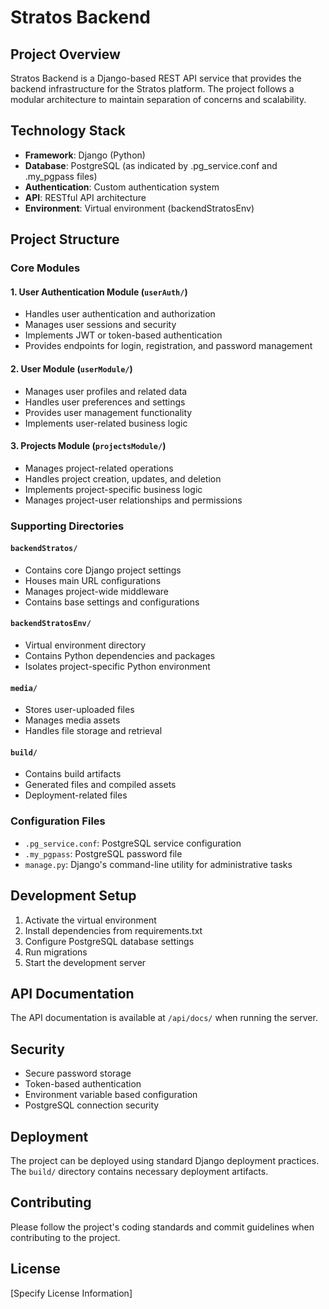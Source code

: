 # Stratos Backend

## Project Overview
Stratos Backend is a Django-based REST API service that provides the backend infrastructure for the Stratos platform. The project follows a modular architecture to maintain separation of concerns and scalability.

## Technology Stack
- **Framework**: Django (Python)
- **Database**: PostgreSQL (as indicated by .pg_service.conf and .my_pgpass files)
- **Authentication**: Custom authentication system
- **API**: RESTful API architecture
- **Environment**: Virtual environment (backendStratosEnv)

## Project Structure

### Core Modules

#### 1. User Authentication Module (`userAuth/`)
- Handles user authentication and authorization
- Manages user sessions and security
- Implements JWT or token-based authentication
- Provides endpoints for login, registration, and password management

#### 2. User Module (`userModule/`)
- Manages user profiles and related data
- Handles user preferences and settings
- Provides user management functionality
- Implements user-related business logic

#### 3. Projects Module (`projectsModule/`)
- Manages project-related operations
- Handles project creation, updates, and deletion
- Implements project-specific business logic
- Manages project-user relationships and permissions

### Supporting Directories

#### `backendStratos/`
- Contains core Django project settings
- Houses main URL configurations
- Manages project-wide middleware
- Contains base settings and configurations

#### `backendStratosEnv/`
- Virtual environment directory
- Contains Python dependencies and packages
- Isolates project-specific Python environment

#### `media/`
- Stores user-uploaded files
- Manages media assets
- Handles file storage and retrieval

#### `build/`
- Contains build artifacts
- Generated files and compiled assets
- Deployment-related files

### Configuration Files
- `.pg_service.conf`: PostgreSQL service configuration
- `.my_pgpass`: PostgreSQL password file
- `manage.py`: Django's command-line utility for administrative tasks

## Development Setup
1. Activate the virtual environment
2. Install dependencies from requirements.txt
3. Configure PostgreSQL database settings
4. Run migrations
5. Start the development server

## API Documentation
The API documentation is available at `/api/docs/` when running the server.

## Security
- Secure password storage
- Token-based authentication
- Environment variable based configuration
- PostgreSQL connection security

## Deployment
The project can be deployed using standard Django deployment practices. The `build/` directory contains necessary deployment artifacts.

## Contributing
Please follow the project's coding standards and commit guidelines when contributing to the project.

## License
[Specify License Information] 